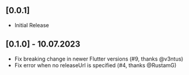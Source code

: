 ## [0.0.1] 

* Initial Release

## [0.1.0] - 10.07.2023

* Fix breaking change in newer Flutter versions (#9, thanks @v3ntus)
* Fix error when no releaseUrl is specified (#4, thanks @RustamG)
